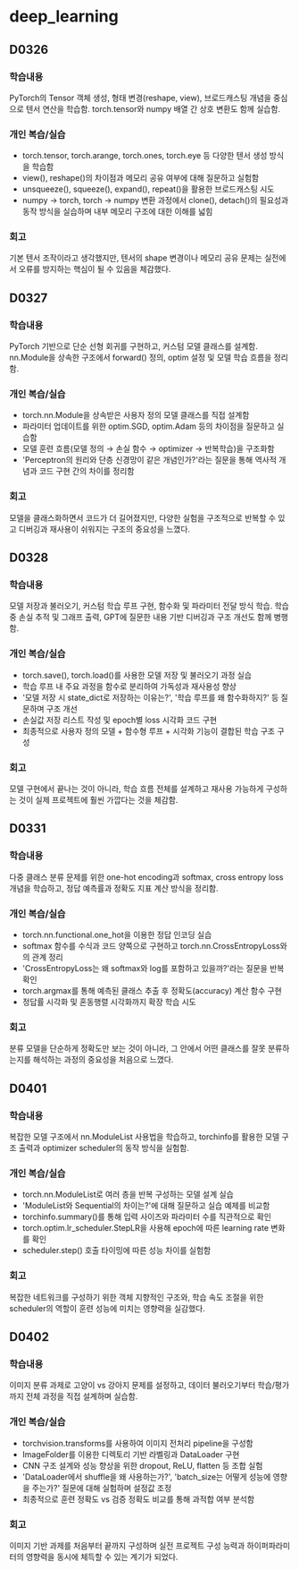 # deep_learning

## D0326

### 학습내용
PyTorch의 Tensor 객체 생성, 형태 변경(reshape, view), 브로드캐스팅 개념을 중심으로 텐서 연산을 학습함. torch.tensor와 numpy 배열 간 상호 변환도 함께 실습함.

### 개인 복습/실습
- torch.tensor, torch.arange, torch.ones, torch.eye 등 다양한 텐서 생성 방식을 학습함
- view(), reshape()의 차이점과 메모리 공유 여부에 대해 질문하고 실험함
- unsqueeze(), squeeze(), expand(), repeat()을 활용한 브로드캐스팅 시도
- numpy → torch, torch → numpy 변환 과정에서 clone(), detach()의 필요성과 동작 방식을 실습하며 내부 메모리 구조에 대한 이해를 넓힘

### 회고
기본 텐서 조작이라고 생각했지만, 텐서의 shape 변경이나 메모리 공유 문제는 실전에서 오류를 방지하는 핵심이 될 수 있음을 체감했다.

## D0327

### 학습내용
PyTorch 기반으로 단순 선형 회귀를 구현하고, 커스텀 모델 클래스를 설계함. nn.Module을 상속한 구조에서 forward() 정의, optim 설정 및 모델 학습 흐름을 정리함.

### 개인 복습/실습
- torch.nn.Module을 상속받은 사용자 정의 모델 클래스를 직접 설계함
- 파라미터 업데이트를 위한 optim.SGD, optim.Adam 등의 차이점을 질문하고 실습함
- 모델 훈련 흐름(모델 정의 → 손실 함수 → optimizer → 반복학습)을 구조화함
- 'Perceptron의 원리와 단층 신경망이 같은 개념인가?'라는 질문을 통해 역사적 개념과 코드 구현 간의 차이를 정리함

### 회고
모델을 클래스화하면서 코드가 더 길어졌지만, 다양한 실험을 구조적으로 반복할 수 있고 디버깅과 재사용이 쉬워지는 구조의 중요성을 느꼈다.

## D0328

### 학습내용
모델 저장과 불러오기, 커스텀 학습 루프 구현, 함수화 및 파라미터 전달 방식 학습. 학습 중 손실 추적 및 그래프 출력, GPT에 질문한 내용 기반 디버깅과 구조 개선도 함께 병행함.

### 개인 복습/실습
- torch.save(), torch.load()를 사용한 모델 저장 및 불러오기 과정 실습
- 학습 루프 내 주요 과정을 함수로 분리하여 가독성과 재사용성 향상
- '모델 저장 시 state_dict로 저장하는 이유는?', '학습 루프를 왜 함수화하지?' 등 질문하며 구조 개선
- 손실값 저장 리스트 작성 및 epoch별 loss 시각화 코드 구현
- 최종적으로 사용자 정의 모델 + 함수형 루프 + 시각화 기능이 결합된 학습 구조 구성

### 회고
모델 구현에서 끝나는 것이 아니라, 학습 흐름 전체를 설계하고 재사용 가능하게 구성하는 것이 실제 프로젝트에 훨씬 가깝다는 것을 체감함.

## D0331

### 학습내용
다중 클래스 분류 문제를 위한 one-hot encoding과 softmax, cross entropy loss 개념을 학습하고, 정답 예측률과 정확도 지표 계산 방식을 정리함.

### 개인 복습/실습
- torch.nn.functional.one_hot을 이용한 정답 인코딩 실습
- softmax 함수를 수식과 코드 양쪽으로 구현하고 torch.nn.CrossEntropyLoss와의 관계 정리
- 'CrossEntropyLoss는 왜 softmax와 log를 포함하고 있을까?'라는 질문을 반복 확인
- torch.argmax를 통해 예측된 클래스 추출 후 정확도(accuracy) 계산 함수 구현
- 정답률 시각화 및 혼동행렬 시각화까지 확장 학습 시도

### 회고
분류 모델을 단순하게 정확도만 보는 것이 아니라, 그 안에서 어떤 클래스를 잘못 분류하는지를 해석하는 과정의 중요성을 처음으로 느꼈다.

## D0401

### 학습내용
복잡한 모델 구조에서 nn.ModuleList 사용법을 학습하고, torchinfo를 활용한 모델 구조 출력과 optimizer scheduler의 동작 방식을 실험함.

### 개인 복습/실습
- torch.nn.ModuleList로 여러 층을 반복 구성하는 모델 설계 실습
- 'ModuleList와 Sequential의 차이는?'에 대해 질문하고 실습 예제를 비교함
- torchinfo.summary()를 통해 입력 사이즈와 파라미터 수를 직관적으로 확인
- torch.optim.lr_scheduler.StepLR을 사용해 epoch에 따른 learning rate 변화를 확인
- scheduler.step() 호출 타이밍에 따른 성능 차이를 실험함

### 회고
복잡한 네트워크를 구성하기 위한 객체 지향적인 구조와, 학습 속도 조절을 위한 scheduler의 역할이 훈련 성능에 미치는 영향력을 실감했다.

## D0402

### 학습내용
이미지 분류 과제로 고양이 vs 강아지 문제를 설정하고, 데이터 불러오기부터 학습/평가까지 전체 과정을 직접 설계하며 실습함.

### 개인 복습/실습
- torchvision.transforms를 사용하여 이미지 전처리 pipeline을 구성함
- ImageFolder를 이용한 디렉토리 기반 라벨링과 DataLoader 구현
- CNN 구조 설계와 성능 향상을 위한 dropout, ReLU, flatten 등 조합 실험
- 'DataLoader에서 shuffle을 왜 사용하는가?', 'batch_size는 어떻게 성능에 영향을 주는가?' 질문에 대해 실험하며 설정값 조정
- 최종적으로 훈련 정확도 vs 검증 정확도 비교를 통해 과적합 여부 분석함

### 회고
이미지 기반 과제를 처음부터 끝까지 구성하며 실전 프로젝트 구성 능력과 하이퍼파라미터의 영향력을 동시에 체득할 수 있는 계기가 되었다.
